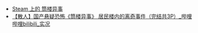 - [Steam 上的 筒楼异事](https://store.steampowered.com/app/2061020/_/)
- [【散人】国产悬疑恐怖《筒楼异事》 居民楼内的离奇事件（完结共3P）_哔哩哔哩bilibili_实况](https://www.bilibili.com/video/BV1YR4y1Q77R/)
